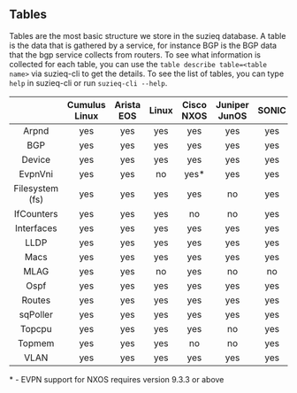 ## Tables
Tables are the most basic structure we store in the suzieq database.
A table is the data that is gathered by a service, for instance BGP 
is the BGP data
that the bgp service collects from routers. To see what information is collected for each table, you can use the ```table describe table=<table name>``` via suzieq-cli to get the details. To see the list of tables, you can type ```help``` in suzieq-cli or run ```suzieq-cli --help```.


|         | Cumulus Linux | Arista EOS | Linux | Cisco NXOS | Juniper JunOS | SONIC | IOSXR |
| :---------: | :---------------: | :------------: | :-------: | :------: | :-------: | :-------: | :-------: |
| Arpnd   |    yes        |      yes   | yes   | yes  |  yes  | yes | yes |
| BGP     | yes | yes | yes | yes | yes | yes | yes |
| Device  | yes | yes | yes | yes | yes |  yes | yes |
| EvpnVni         | yes | yes | no | yes* | yes | yes | no |
| Filesystem (fs) | yes | yes | yes | yes | no | yes | no |
| IfCounters      | yes | yes | yes | no | no | yes | no |
| Interfaces  | yes | yes | yes| yes | yes | yes | yes |
| LLDP | yes | yes | yes | yes | yes | yes | yes |
| Macs |yes | yes | yes | yes | yes | yes | no |
| MLAG | yes | yes | no | yes | no | no | no |
| Ospf |yes | yes | yes | yes | yes | yes | no |
| Routes | yes | yes | yes | yes | yes | yes | yes |
| sqPoller | yes | yes | yes | yes | yes | yes | yes |
| Topcpu | yes | yes | yes | yes | no | yes | no |
| Topmem | yes | yes | yes | no | no | yes | no |
| VLAN | yes | yes | yes | yes | yes | yes | no |

\* - EVPN support for NXOS requires version 9.3.3 or above
